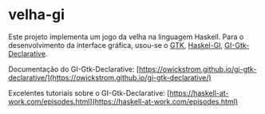 # velha-gi

Este projeto implementa um jogo da velha na linguagem Haskell. Para o desenvolvimento da interface gráfica, usou-se o [GTK](https://www.gtk.org/), [Haskel-GI](https://github.com/haskell-gi/haskell-gi), [GI-Gtk-Declarative](https://github.com/owickstrom/gi-gtk-declarative).

Documentação do GI-Gtk-Declarative: [https://owickstrom.github.io/gi-gtk-declarative/](https://owickstrom.github.io/gi-gtk-declarative/)

Excelentes tutoriais sobre o GI-Gtk-Declarative: [https://haskell-at-work.com/episodes.html](https://haskell-at-work.com/episodes.html)
